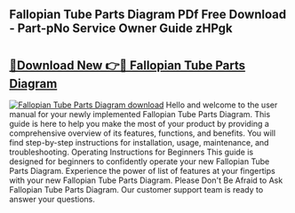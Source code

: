 ## Fallopian Tube Parts Diagram PDf Free Download - Part-pNo Service Owner Guide zHPgk

# <h2><a href="http://dfleme.blite.top/?on=Fallopian+Tube+Parts+Diagram">🔗Download New 👉🔴 Fallopian Tube Parts Diagram</a></h2>

[![Fallopian Tube Parts Diagram download](https://i.imgur.com/lujVjoI.png)](http://dfleme.blite.top/?on=Fallopian+Tube+Parts+Diagram)
Hello and welcome to the user manual for your newly implemented Fallopian Tube Parts Diagram. This guide is here to help you make the most of your product by providing a comprehensive overview of its features, functions, and benefits. You will find step-by-step instructions for installation, usage, maintenance, and troubleshooting. Operating Instructions for Beginners This guide is designed for beginners to confidently operate your new Fallopian Tube Parts Diagram. Experience the power of list of features at your fingertips with your new Fallopian Tube Parts Diagram. Please Don't Be Afraid to Ask Fallopian Tube Parts Diagram. Our customer support team is ready to answer your questions.
